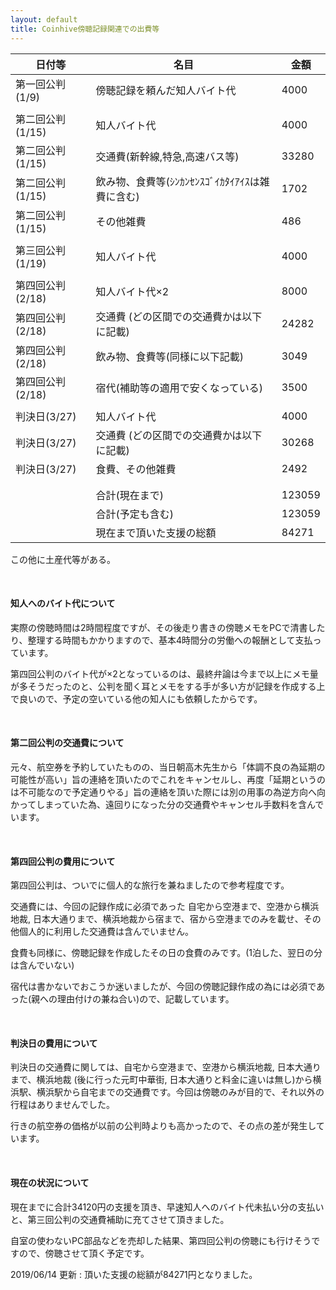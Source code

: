```yaml
---
layout: default
title: Coinhive傍聴記録関連での出費等
---
```


| 日付等           | 名目                                         | 金額   |
| ---------------- | -------------------------------------------- | ------ |
| 第一回公判(1/9)  | 傍聴記録を頼んだ知人バイト代                 | 4000   |
|                  |                                              |        |
| 第二回公判(1/15) | 知人バイト代                                 | 4000   |
| 第二回公判(1/15) | 交通費(新幹線,特急,高速バス等)               | 33280  |
| 第二回公判(1/15) | 飲み物、食費等(ｼﾝｶﾝｾﾝｽｺﾞｲｶﾀｲｱｲｽは雑費に含む) | 1702   |
| 第二回公判(1/15) | その他雑費                                   | 486    |
|                  |                                              |        |
| 第三回公判(1/19) | 知人バイト代                                 | 4000   |
|                  |                                              |        |
| 第四回公判(2/18) | 知人バイト代×2                               | 8000   |
| 第四回公判(2/18) | 交通費 (どの区間での交通費かは以下に記載)    | 24282  |
| 第四回公判(2/18) | 飲み物、食費等(同様に以下記載)               | 3049   |
| 第四回公判(2/18) | 宿代(補助等の適用で安くなっている)           | 3500   |
|                  |                                              |        |
| 判決日(3/27)     | 知人バイト代                                 | 4000   |
| 判決日(3/27)     | 交通費 (どの区間での交通費かは以下に記載)    | 30268  |
| 判決日(3/27)     | 食費、その他雑費                             | 2492   |
|                  |                                              |        |
|                  |                                              |        |
|                  | 合計(現在まで)                               | 123059 |
|                  | 合計(予定も含む)                             | 123059 |
|                  | 現在まで頂いた支援の総額                     | 84271  |

この他に土産代等がある。

<br/>

#### 知人へのバイト代について

実際の傍聴時間は2時間程度ですが、その後走り書きの傍聴メモをPCで清書したり、整理する時間もかかりますので、基本4時間分の労働への報酬として支払っています。

第四回公判のバイト代が×2となっているのは、最終弁論は今まで以上にメモ量が多そうだったのと、公判を聞く耳とメモをする手が多い方が記録を作成する上で良いので、予定の空いている他の知人にも依頼したからです。



<br/>

#### 第二回公判の交通費について

元々、航空券を予約していたものの、当日朝高木先生から「体調不良の為延期の可能性が高い」旨の連絡を頂いたのでこれをキャンセルし、再度「延期というのは不可能なので予定通りやる」旨の連絡を頂いた際には別の用事の為逆方向へ向かってしまっていた為、遠回りになった分の交通費やキャンセル手数料を含んでいます。

<br/>

#### 第四回公判の費用について

第四回公判は、ついでに個人的な旅行を兼ねましたので参考程度です。

交通費には、今回の記録作成に必須であった 自宅から空港まで、空港から横浜地裁, 日本大通りまで、横浜地裁から宿まで、宿から空港までのみを載せ、その他個人的に利用した交通費は含んでいません。

食費も同様に、傍聴記録を作成したその日の食費のみです。(1泊した、翌日の分は含んでいない)

宿代は書かないでおこうか迷いましたが、今回の傍聴記録作成の為には必須であった(親への理由付けの兼ね合い)ので、記載しています。

<br/>

#### 判決日の費用について

判決日の交通費に関しては、自宅から空港まで、空港から横浜地裁, 日本大通りまで、横浜地裁 (後に行った元町中華街, 日本大通りと料金に違いは無し)から横浜駅、横浜駅から自宅までの交通費です。今回は傍聴のみが目的で、それ以外の行程はありませんでした。

行きの航空券の価格が以前の公判時よりも高かったので、その点の差が発生しています。

<br/>

#### 現在の状況について

現在までに合計34120円の支援を頂き、早速知人へのバイト代未払い分の支払いと、第三回公判の交通費補助に充てさせて頂きました。

自室の使わないPC部品などを売却した結果、第四回公判の傍聴にも行けそうですので、傍聴させて頂く予定です。



2019/06/14 更新 : 頂いた支援の総額が84271円となりました。

